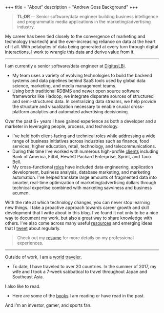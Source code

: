 +++
title = "About"
description = "Andrew Goss Background"
+++
> <b>TL;DR</b> -- Senior software/data engineer building business intelligence and programmatic media applications in the marketing/advertising industry.

My career has been tied closely to the convergence of marketing and technology (martech) and the ever-increasing reliance on data at the heart of it all. With petabytes of data being generated at every turn through digital interactions, I work to wrangle this data and derive value from it.

<hr>

I am currently a senior software/data engineer at <a href="http://www.digitaslbi.com/us" target="_blank">DigitasLBi</a>.

* My team uses a variety of evolving technologies to build the backend systems and data pipelines behind SaaS tools used by global data science, marketing, and media management teams.
* Using both traditional RDBMS and newer open source software frameworks like Hadoop, we integrate disparate sources of structured and semi-structured data. In centralizing data streams, we help provide the structure and visualization necessary to enable crucial cross-platform analytics and automated advertising decisioning. 

Over the past 6+ years I have gained experience as both a developer and a marketer in leveraging people, process, and technology.

* I've held both client-facing and technical roles while addressing a wide range of business initiatives across industries such as finance, food services, higher education, retail, technology, and telecommunications. 
* During this time I've worked with numerous high-profile <a href="/resume/#clients_served">clients</a> including Bank of America, Fitbit, Hewlett Packard Enterprise, Sprint, and Taco Bell.
* My cross-functional <a href="/resume/#work_experience">roles</a> have included data engineering, application development, business analysis, database marketing, and marketing automation. I've helped translate large amounts of fragmented data into smarter, real-time optimization of marketing/advertising dollars through technical expertise combined with marketing savviness and business acumen. 

With the rate at which technology changes, you can never stop learning new things. I take a proactive approach towards career growth and skill development that I write about in this blog. I've found it not only to be a nice way to document my work, but also a great way to share knowledge with others. I've also come across many useful <a href="/resources">resources</a> and emerging ideas that I <a href="https://twitter.com/andrewrgoss" target="_blank">tweet</a> about regularly.

> Check out my <a href="/resume">resume</a> for more details on my professional experiences.

<hr>

Outside of work, I am a <a href="/travel">world traveler</a>.

* To date, I have traveled to over 20 countries. In the summer of 2017, my wife and I took a 7-week sabbatical to travel throughout Japan and Southeast Asia.

I also like to read.

* Here are some of the <a href="/books">books</a> I am reading or have read in the past.

And I'm an investor, gamer, and sports fan.